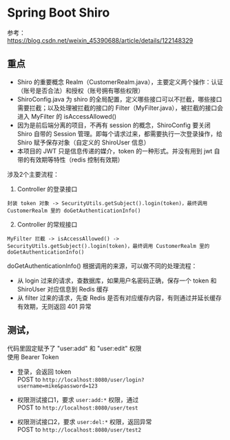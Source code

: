 
# Spring Boot Shiro

参考：  
https://blog.csdn.net/weixin_45390688/article/details/122148329  

## 重点
- Shiro 的重要概念 Realm（CustomerRealm.java），主要定义两个操作：认证（账号是否合法）和授权（账号拥有哪些权限） 
- ShiroConfig.java 为 shiro 的全局配置，定义哪些接口可以不拦截，哪些接口需要拦截；以及处理被拦截的接口的 Filter（MyFilter.java），被拦截的接口会进入 MyFilter 的 isAccessAllowed()  
- 因为是前后端分离的项目，不再有 session 的概念，ShiroConfig 要关闭 Shiro 自带的 Session 管理。即每个请求过来，都需要执行一次登录操作，给 Shiro 赋予保存对象（自定义的 ShiroUser 信息）
- 本项目的 JWT 只是信息传递的媒介，token 的一种形式。并没有用到 jwt 自带的有效期等特性（redis 控制有效期）

涉及2个主要流程：
1. Controller 的登录接口
```
封装 token 对象 -> SecurityUtils.getSubject().login(token)，最终调用 CustomerRealm 里的 doGetAuthenticationInfo()
```
2. Controller 的常规接口
```
MyFilter 拦截 -> isAccessAllowed() -> SecurityUtils.getSubject().login(token)，最终调用 CustomerRealm 里的 doGetAuthenticationInfo()  
```

doGetAuthenticationInfo() 根据调用的来源，可以做不同的处理流程：  
- 从 login 过来的请求，查数据库，如果用户名密码正确，保存一个 token 和 ShiroUser 对应信息到 Redis 缓存  
- 从 filter 过来的请求，先查 Redis 是否有对应缓存内容，有则通过并延长缓存有效期，无则返回 401 异常


## 测试，
代码里固定赋予了 "user:add" 和 "user:edit" 权限  
使用 Bearer Token

- 登录，会返回 token  
POST to `http://localhost:8080/user/login?username=mike&password=123`

- 权限测试接口1，要求 `user:add:*` 权限，通过  
POST to `http://localhost:8080/user/test`

- 权限测试接口2，要求 `user:del:*` 权限，返回异常  
POST to `http://localhost:8080/user/test2`
